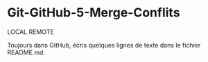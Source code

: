 # Git-GitHub-5-Merge-Conflits

LOCAL REMOTE

Toujours dans GitHub, écris quelques lignes de texte dans le fichier README.md.
